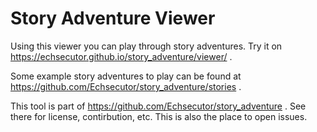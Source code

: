 # Story Adventure Viewer

Using this viewer you can play through story adventures. Try it on https://echsecutor.github.io/story_adventure/viewer/ .

Some example story adventures to play can be found at https://github.com/Echsecutor/story_adventure/stories .

This tool is part of https://github.com/Echsecutor/story_adventure . See there for license, contirbution, etc. This is also the place to open issues.
